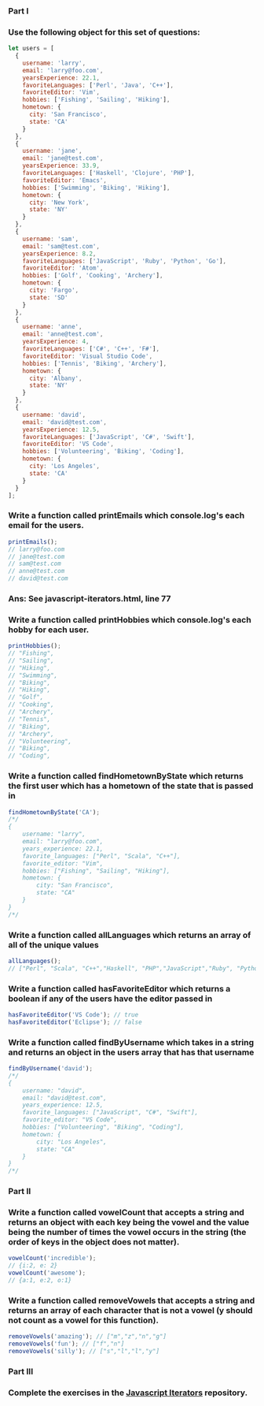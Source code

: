 ### Part I
### Use the following object for this set of questions:

```js
let users = [
  {
    username: 'larry',
    email: 'larry@foo.com',
    yearsExperience: 22.1,
    favoriteLanguages: ['Perl', 'Java', 'C++'],
    favoriteEditor: 'Vim',
    hobbies: ['Fishing', 'Sailing', 'Hiking'],
    hometown: {
      city: 'San Francisco',
      state: 'CA'
    }
  },
  {
    username: 'jane',
    email: 'jane@test.com',
    yearsExperience: 33.9,
    favoriteLanguages: ['Haskell', 'Clojure', 'PHP'],
    favoriteEditor: 'Emacs',
    hobbies: ['Swimming', 'Biking', 'Hiking'],
    hometown: {
      city: 'New York',
      state: 'NY'
    }
  },
  {
    username: 'sam',
    email: 'sam@test.com',
    yearsExperience: 8.2,
    favoriteLanguages: ['JavaScript', 'Ruby', 'Python', 'Go'],
    favoriteEditor: 'Atom',
    hobbies: ['Golf', 'Cooking', 'Archery'],
    hometown: {
      city: 'Fargo',
      state: 'SD'
    }
  },
  {
    username: 'anne',
    email: 'anne@test.com',
    yearsExperience: 4,
    favoriteLanguages: ['C#', 'C++', 'F#'],
    favoriteEditor: 'Visual Studio Code',
    hobbies: ['Tennis', 'Biking', 'Archery'],
    hometown: {
      city: 'Albany',
      state: 'NY'
    }
  },
  {
    username: 'david',
    email: 'david@test.com',
    yearsExperience: 12.5,
    favoriteLanguages: ['JavaScript', 'C#', 'Swift'],
    favoriteEditor: 'VS Code',
    hobbies: ['Volunteering', 'Biking', 'Coding'],
    hometown: {
      city: 'Los Angeles',
      state: 'CA'
    }
  }
];

```

### Write a function called printEmails which console.log's each email for the users.

```js
printEmails();
// larry@foo.com
// jane@test.com
// sam@test.com
// anne@test.com
// david@test.com
```
### Ans: See javascript-iterators.html, line 77

### Write a function called printHobbies which console.log's each hobby for each user.

```js
printHobbies();
// "Fishing",
// "Sailing",
// "Hiking",
// "Swimming",
// "Biking",
// "Hiking",
// "Golf",
// "Cooking",
// "Archery",
// "Tennis",
// "Biking",
// "Archery",
// "Volunteering",
// "Biking",
// "Coding",
```

### Write a function called findHometownByState which returns the first user which has a hometown of the state that is passed in

```js
findHometownByState('CA');
/*/
{
    username: "larry",
    email: "larry@foo.com",
    years_experience: 22.1,
    favorite_languages: ["Perl", "Scala", "C++"],
    favorite_editor: "Vim",
    hobbies: ["Fishing", "Sailing", "Hiking"],
    hometown: {
        city: "San Francisco",
        state: "CA"
    }
}
/*/
```

### Write a function called allLanguages which returns an array of all of the unique values

```js
allLanguages();
// ["Perl", "Scala", "C++","Haskell", "PHP","JavaScript","Ruby", "Python", "Go","C#", "F#", "Swift"]
```

### Write a function called hasFavoriteEditor which returns a boolean if any of the users have the editor passed in

```js
hasFavoriteEditor('VS Code'); // true
hasFavoriteEditor('Eclipse'); // false
```

### Write a function called findByUsername which takes in a string and returns an object in the users array that has that username

```js
findByUsername('david');
/*/
{
    username: "david",
    email: "david@test.com",
    years_experience: 12.5,
    favorite_languages: ["JavaScript", "C#", "Swift"],
    favorite_editor: "VS Code",
    hobbies: ["Volunteering", "Biking", "Coding"],
    hometown: {
        city: "Los Angeles",
        state: "CA"
    }
}
/*/
```

### Part II
### Write a function called vowelCount that accepts a string and returns an object with each key being the vowel and the value being the number of times the vowel occurs in the string (the order of keys in the object does not matter).

```js
vowelCount('incredible');
// {i:2, e: 2}
vowelCount('awesome');
// {a:1, e:2, o:1}
```

### Write a function called removeVowels that accepts a string and returns an array of each character that is not a vowel (y should not count as a vowel for this function).

```js
removeVowels('amazing'); // ["m","z","n","g"]
removeVowels('fun'); // ["f","n"]
removeVowels('silly'); // ["s","l","l","y"]
```

### Part III
### Complete the exercises in the [Javascript Iterators](https://github.com/snoseeds/javascript_iterators) repository.